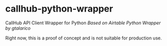 # callhub-python-wrapper
CallHub API Client Wrapper for Python
*Based on Airtable Python Wrapper by gtalarico*

Right now, this is a proof of concept and is not suitable for production use.
